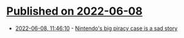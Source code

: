 # [Published on 2022-06-08](index.md)

* [2022-06-08, 11:46:10](https://news.ycombinator.com/item?id=31665928) - [Nintendo's big piracy case is a sad story](https://kotaku.com/nintendo-piracy-case-bowser-xecuter-team-prison-pirate-1849026479)
